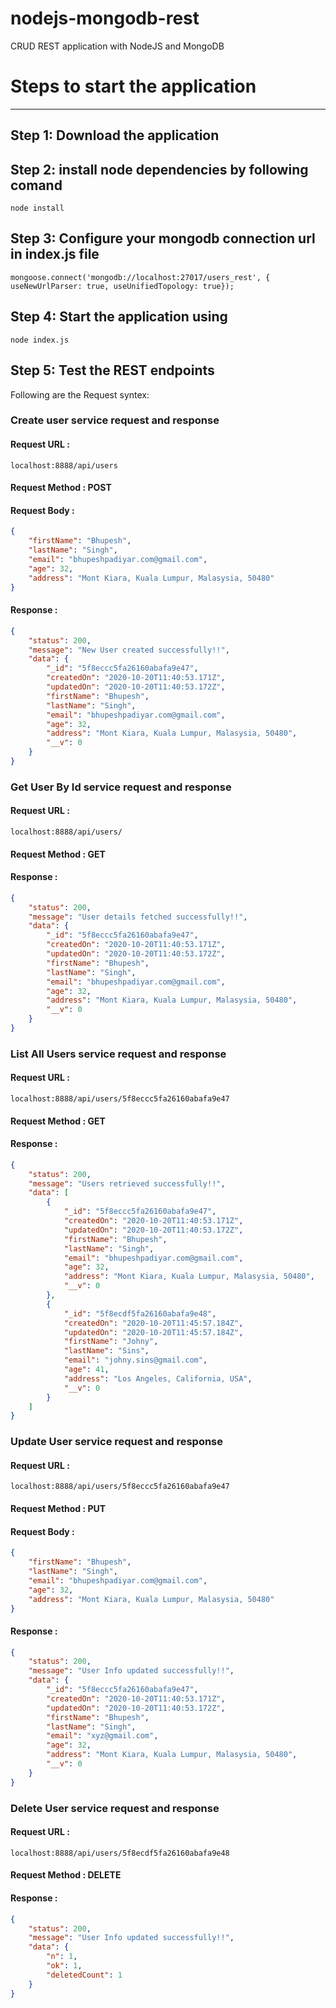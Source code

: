 # nodejs-mongodb-rest
CRUD REST application with NodeJS and MongoDB

# Steps to start the application
----
## Step 1: Download the application
## Step 2: install node dependencies by following comand

`node install`

## Step 3: Configure your mongodb connection url in index.js file

`mongoose.connect('mongodb://localhost:27017/users_rest', { useNewUrlParser: true, useUnifiedTopology: true});`

## Step 4: Start the application using 

`node index.js`

## Step 5: Test the REST endpoints

Following are the Request syntex:


### Create user service request and response

#### Request URL : 
`localhost:8888/api/users`

#### Request Method : POST

#### Request Body : 

```json
{
    "firstName": "Bhupesh",
    "lastName": "Singh",
    "email": "bhupeshpadiyar.com@gmail.com",
    "age": 32,
    "address": "Mont Kiara, Kuala Lumpur, Malasysia, 50480"
}
```

#### Response : 

```json
{
    "status": 200,
    "message": "New User created successfully!!",
    "data": {
        "_id": "5f8eccc5fa26160abafa9e47",
        "createdOn": "2020-10-20T11:40:53.171Z",
        "updatedOn": "2020-10-20T11:40:53.172Z",
        "firstName": "Bhupesh",
        "lastName": "Singh",
        "email": "bhupeshpadiyar.com@gmail.com",
        "age": 32,
        "address": "Mont Kiara, Kuala Lumpur, Malasysia, 50480",
        "__v": 0
    }
}
```


### Get User By Id service request and response

#### Request URL : 

`localhost:8888/api/users/`

#### Request Method : GET

#### Response : 

```json
{
    "status": 200,
    "message": "User details fetched successfully!!",
    "data": {
        "_id": "5f8eccc5fa26160abafa9e47",
        "createdOn": "2020-10-20T11:40:53.171Z",
        "updatedOn": "2020-10-20T11:40:53.172Z",
        "firstName": "Bhupesh",
        "lastName": "Singh",
        "email": "bhupeshpadiyar.com@gmail.com",
        "age": 32,
        "address": "Mont Kiara, Kuala Lumpur, Malasysia, 50480",
        "__v": 0
    }
}
```


### List All Users service request and response

#### Request URL : 

`localhost:8888/api/users/5f8eccc5fa26160abafa9e47`

#### Request Method : GET

#### Response : 

```json
{
    "status": 200,
    "message": "Users retrieved successfully!!",
    "data": [
        {
            "_id": "5f8eccc5fa26160abafa9e47",
            "createdOn": "2020-10-20T11:40:53.171Z",
            "updatedOn": "2020-10-20T11:40:53.172Z",
            "firstName": "Bhupesh",
            "lastName": "Singh",
            "email": "bhupeshpadiyar.com@gmail.com",
            "age": 32,
            "address": "Mont Kiara, Kuala Lumpur, Malasysia, 50480",
            "__v": 0
        },
        {
            "_id": "5f8ecdf5fa26160abafa9e48",
            "createdOn": "2020-10-20T11:45:57.184Z",
            "updatedOn": "2020-10-20T11:45:57.184Z",
            "firstName": "Johny",
            "lastName": "Sins",
            "email": "johny.sins@gmail.com",
            "age": 41,
            "address": "Los Angeles, California, USA",
            "__v": 0
        }
    ]
}
```

### Update User service request and response

#### Request URL : 

`localhost:8888/api/users/5f8eccc5fa26160abafa9e47`

#### Request Method : PUT

#### Request Body : 

```json
{
    "firstName": "Bhupesh",
    "lastName": "Singh",
    "email": "bhupeshpadiyar.com@gmail.com",
    "age": 32,
    "address": "Mont Kiara, Kuala Lumpur, Malasysia, 50480"
}
```

#### Response : 

```json
{
    "status": 200,
    "message": "User Info updated successfully!!",
    "data": {
        "_id": "5f8eccc5fa26160abafa9e47",
        "createdOn": "2020-10-20T11:40:53.171Z",
        "updatedOn": "2020-10-20T11:40:53.172Z",
        "firstName": "Bhupesh",
        "lastName": "Singh",
        "email": "xyz@gmail.com",
        "age": 32,
        "address": "Mont Kiara, Kuala Lumpur, Malasysia, 50480",
        "__v": 0
    }
}
```


### Delete User service request and response

#### Request URL : 

`localhost:8888/api/users/5f8ecdf5fa26160abafa9e48`

#### Request Method : DELETE

#### Response : 

```json
{
    "status": 200,
    "message": "User Info updated successfully!!",
    "data": {
        "n": 1,
        "ok": 1,
        "deletedCount": 1
    }
}
```




